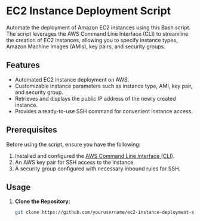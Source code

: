 
# EC2 Instance Deployment Script

Automate the deployment of Amazon EC2 instances using this Bash script. The script leverages the AWS Command Line Interface (CLI) to streamline the creation of EC2 instances, allowing you to specify instance types, Amazon Machine Images (AMIs), key pairs, and security groups.

## Features

- Automated EC2 instance deployment on AWS.
- Customizable instance parameters such as instance type, AMI, key pair, and security group.
- Retrieves and displays the public IP address of the newly created instance.
- Provides a ready-to-use SSH command for convenient instance access.

## Prerequisites

Before using the script, ensure you have the following:

1. Installed and configured the [AWS Command Line Interface (CLI)](https://aws.amazon.com/cli/).
2. An AWS key pair for SSH access to the instance.
3. A security group configured with necessary inbound rules for SSH.

## Usage

1. **Clone the Repository:**

   ```bash
   git clone https://github.com/yourusername/ec2-instance-deployment-script.git
